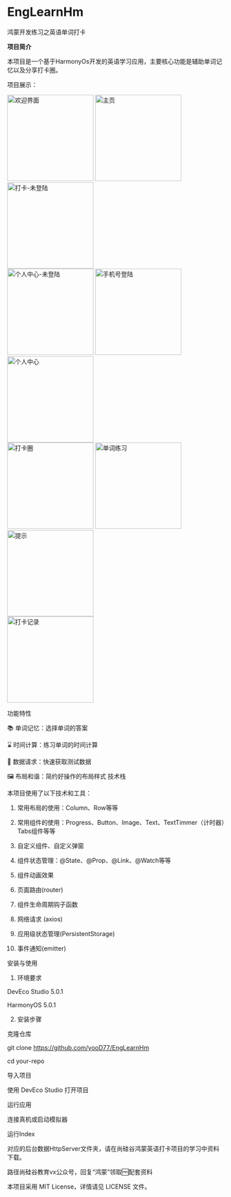 # EngLearnHm

鸿蒙开发练习之英语单词打卡

**项目简介**

本项目是一个基于HarmonyOs开发的英语学习应用，主要核心功能是辅助单词记忆以及分享打卡圈。

项目展示：
<div>
<img src="img/ic_welcom.png" alt="欢迎界面" width="200">
<img src="img/ic_home.png" alt="主页" width="200">
<img src="img/ic_card_no_login.png" alt="打卡-未登陆" width="200">
</div>
<div>
<img src="img/ic_mine_no_login.png" alt="个人中心-未登陆" width="200">
<img src="img/ic_login.png" alt="手机号登陆" width="200">
<img src="img/ic_mine.png" alt="个人中心" width="200">
</div>
<div>
<img src="img/ic_card.png" alt="打卡圈" width="200">
<img src="img/ic_pratice.png" alt="单词练习" width="200">
<img src="img/ic_tips.png" alt="提示" width="200">
</div>
<div>
<img src="img/ic_record.png" alt="打卡记录" width="200">
</div>

功能特性

📚 单词记忆：选择单词的答案

⌛️ 时间计算：练习单词的时间计算

🛜 数据请求：快速获取测试数据

🖼️ 布局和谐：简约好操作的布局样式
技术栈

本项目使用了以下技术和工具：

1. 常用布局的使用：Column、Row等等


2. 常用组件的使用：Progress、Button、Image、Text、TextTimmer（计时器）Tabs组件等等


3. 自定义组件、自定义弹窗


4. 组件状态管理：@State、@Prop、@Link、@Watch等等


5. 组件动画效果


6. 页面路由(router)


7. 组件生命周期钩子函数


8. 网络请求 (axios)


9. 应用级状态管理(PersistentStorage)


10. 事件通知(emitter)

安装与使用

1. 环境要求

DevEco Studio 5.0.1

HarmonyOS 5.0.1

2. 安装步骤

克隆仓库

git clone https://github.com/yooD77/EngLearnHm

cd your-repo

导入项目

使用 DevEco Studio 打开项目

运行应用

连接真机或启动模拟器

运行Index

对应的后台数据HttpServer文件夹，请在尚硅谷鸿蒙英语打卡项目的学习中资料下载。

路径尚硅谷教育vx公众号，回复“鸿蒙”领取🆓配套资料


本项目采用 MIT License，详情请见 LICENSE 文件。